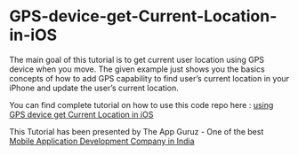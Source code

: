GPS-device-get-Current-Location-in-iOS
======================================

The main goal of this tutorial is to get current user location using GPS device when you move. The given example just shows you the basics concepts of how to add GPS capability to find user’s current location in your iPhone and update the user’s current location.

You can find complete tutorial on how to use this code repo here : <a href="http://www.theappguruz.com/blog/using-gps-device-get-current-location-ios" target="_blank">using GPS device get Current Location in iOS</a>

This Tutorial has been presented by The App Guruz - One of the best <a href="http://www.theappguruz.com/mobile-application-development/">Mobile Application Development Company in India</a>
